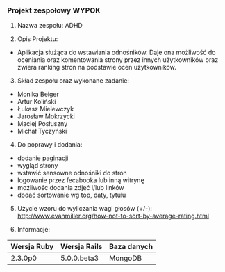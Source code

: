 ### Projekt zespołowy WYPOK
1. Nazwa zespołu: ADHD

2. Opis Projektu:
 - Aplikacja służąca do wstawiania odnośników.
Daje ona możliwość do oceniania oraz komentowania strony
przez innych użytkowników oraz zwiera ranking stron
na podstawie ocen użytkowników.

3. Skład zespołu oraz wykonane zadanie:
 - Monika Beiger
 - Artur Koliński
 - Łukasz Mielewczyk
 - Jarosław Mokrzycki
 - Maciej Posłuszny
 - Michał Tyczyński
 
4. Do poprawy i dodania:
 - dodanie paginacji
 - wygląd strony 
 - wstawić sensowne odnośniki do stron
 - logowanie przez fecabooka lub inną witrynę
 - możliwośc dodania zdjęć i/lub linków
 - dodać sortowanie wg top, daty, tytułu

5. Użycie wzoru do wyliczania wagi głosów (+/-):
http://www.evanmiller.org/how-not-to-sort-by-average-rating.html

6. Informacje:
 
|Wersja Ruby|Wersja Rails|Baza danych|
|---|---|---|
|2.3.0p0|5.0.0.beta3|MongoDB|

